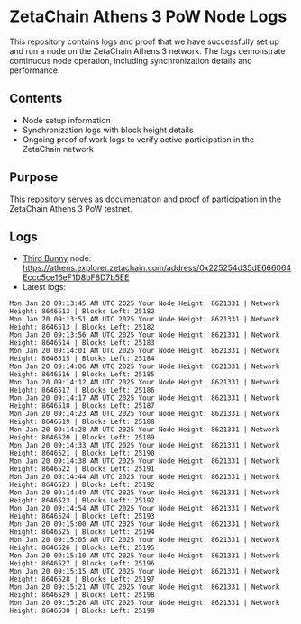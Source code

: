 # ZetaChain Athens 3 PoW Node Logs
This repository contains logs and proof that we have successfully set up and run a node on the ZetaChain Athens 3 network. The logs demonstrate continuous node operation, including synchronization details and performance.

## Contents
- Node setup information
- Synchronization logs with block height details
- Ongoing proof of work logs to verify active participation in the ZetaChain network

## Purpose
This repository serves as documentation and proof of participation in the ZetaChain Athens 3 PoW testnet.

## Logs

- [Third Bunny](https://thirdbunny.xyz/) node: https://athens.explorer.zetachain.com/address/0x225254d35dE666064Eccc5ce16eF1D8bF8D7b5EE
- Latest logs:
```
Mon Jan 20 09:13:45 AM UTC 2025 Your Node Height: 8621331 | Network Height: 8646513 | Blocks Left: 25182
Mon Jan 20 09:13:51 AM UTC 2025 Your Node Height: 8621331 | Network Height: 8646513 | Blocks Left: 25182
Mon Jan 20 09:13:56 AM UTC 2025 Your Node Height: 8621331 | Network Height: 8646514 | Blocks Left: 25183
Mon Jan 20 09:14:01 AM UTC 2025 Your Node Height: 8621331 | Network Height: 8646515 | Blocks Left: 25184
Mon Jan 20 09:14:06 AM UTC 2025 Your Node Height: 8621331 | Network Height: 8646516 | Blocks Left: 25185
Mon Jan 20 09:14:12 AM UTC 2025 Your Node Height: 8621331 | Network Height: 8646517 | Blocks Left: 25186
Mon Jan 20 09:14:17 AM UTC 2025 Your Node Height: 8621331 | Network Height: 8646518 | Blocks Left: 25187
Mon Jan 20 09:14:23 AM UTC 2025 Your Node Height: 8621331 | Network Height: 8646519 | Blocks Left: 25188
Mon Jan 20 09:14:28 AM UTC 2025 Your Node Height: 8621331 | Network Height: 8646520 | Blocks Left: 25189
Mon Jan 20 09:14:33 AM UTC 2025 Your Node Height: 8621331 | Network Height: 8646521 | Blocks Left: 25190
Mon Jan 20 09:14:38 AM UTC 2025 Your Node Height: 8621331 | Network Height: 8646522 | Blocks Left: 25191
Mon Jan 20 09:14:44 AM UTC 2025 Your Node Height: 8621331 | Network Height: 8646523 | Blocks Left: 25192
Mon Jan 20 09:14:49 AM UTC 2025 Your Node Height: 8621331 | Network Height: 8646523 | Blocks Left: 25192
Mon Jan 20 09:14:54 AM UTC 2025 Your Node Height: 8621331 | Network Height: 8646524 | Blocks Left: 25193
Mon Jan 20 09:15:00 AM UTC 2025 Your Node Height: 8621331 | Network Height: 8646525 | Blocks Left: 25194
Mon Jan 20 09:15:05 AM UTC 2025 Your Node Height: 8621331 | Network Height: 8646526 | Blocks Left: 25195
Mon Jan 20 09:15:10 AM UTC 2025 Your Node Height: 8621331 | Network Height: 8646527 | Blocks Left: 25196
Mon Jan 20 09:15:15 AM UTC 2025 Your Node Height: 8621331 | Network Height: 8646528 | Blocks Left: 25197
Mon Jan 20 09:15:21 AM UTC 2025 Your Node Height: 8621331 | Network Height: 8646529 | Blocks Left: 25198
Mon Jan 20 09:15:26 AM UTC 2025 Your Node Height: 8621331 | Network Height: 8646530 | Blocks Left: 25199
```
